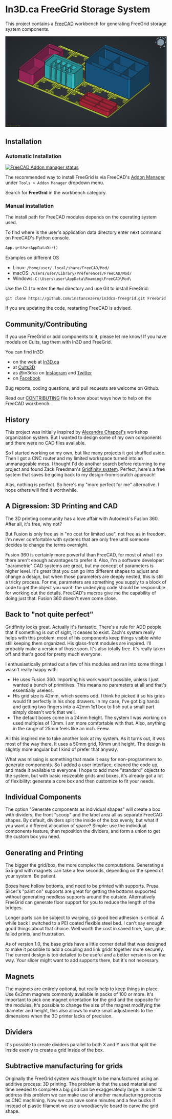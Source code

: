 # In3D.ca FreeGrid Storage System

This project contains a [FreeCAD](https://freecad.org) workbench for generating FreeGrid storage system components.

![screen capture of the FreeGrid User Interface](img/screen.png "FreeGrid dialog")

## Installation

### Automatic Installation

[![FreeCAD Addon manager status](https://img.shields.io/badge/FreeCAD%20addon%20manager-available-brightgreen)](https://github.com/FreeCAD/FreeCAD-addons)

The recommended way to install FreeGrid is via FreeCAD's
[Addon Manager](https://wiki.freecadweb.org/Addon_Manager) under
`Tools > Addon Manager` dropdown menu.

Search for **FreeGrid** in the workbench category.

### Manual installation

The install path for FreeCAD modules depends on the operating system used.

To find where is the user's application data directory enter next command on
FreeCAD's Python console.

```python
App.getUserAppDataDir()
```

Examples on different OS

* Linux: `/home/user/.local/share/FreeCAD/Mod/`
* macOS: `/Users/user/Library/Preferences/FreeCAD/Mod/`
* Windows: `C:\Users\user\AppData\Roaming\FreeCAD\Mod\`

Use the CLI to enter the `Mod` directory and use Git to install FreeGrid:

```shell
git clone https://github.com/instancezero/in3dca-freegrid.git FreeGrid
```

If you are updating the code, restarting FreeCAD is advised.

## Community/Contributing

If you use FreeGrid or add components to it, please let me know! If you have models
on Cults, tag them with In3D and FreeGrid.

You can find In3D:

* on the web at [In3D.ca](https://in3d.ca)
* at [Cults3D](https://cults3d.com/en/users/In3d/creations)
* as @in3dca on [Instagram](https://www.instagram.com/in3dca/) and [Twitter](https://twitter.com/in3dca)
* on [Facebook](https://www.facebook.com/in3dca)

Bug reports, coding questions, and pull requests are welcome on Github.

Read our [CONTRIBUTING](./CONTRIBUTING.md) file to know about ways how to help
on the FreeCAD workbench.

## History

This project was initially inspired by [Alexandre Chappel's](https://www.youtube.com/watch?v=OsLc76k4KeM) workshop
organization system. But I wanted to design some of my own components and there were no CAD files available.

So I started working on my own, but like many projects it got shuffled aside. Then I got a CNC router and
my limited workspace turned into an unmanageable mess. I thought I'd do another search before returning to my project
and found Zack Freedman's [Gridfinity system](https://www.youtube.com/watch?v=ra_9zU-mnl8). Perfect, here's a free
system that saves be going back to my design-from-scratch approach!

Alas, nothing is perfect. So here's my "more perfect for me" alternative. I hope others will find it worthwhile.

## A Digression: 3D Printing and CAD

The 3D printing community has a love affair with Autodesk's Fusion 360. After all, it's free, why not?

But Fusion is only free as in "no cost for limited use", not free as in freedom. I'm never comfortable with systems that
are only free until someone decides to change the terms overnight.

Fusion 360 is certainly more powerful than FreeCAD, for most of what I do there aren't enough advantages to prefer it.
Also, I'm a software developer: "parametric" CAD systems are great, but my concept of parameters is higher level. It's
great that you can go into different shapes to adjust and change a design, but when those parameters are deeply nested,
this is still a tricky process. For me, parameters are something you supply to a block of code to get the object you
want; the underlying code should be responsible for working out the details. FreeCAD's macros give me the capability of
doing just that. Fusion 360 doesn't even come close.

## Back to "not quite perfect"

Gridfinity looks great. Actually it's fantastic. There's a rule for ADD people that if something is out of
sight, it ceases to exist. Zach's system really helps with this problem: most of his components keep things visible
while still keeping them organized. His glass-front modules are inspired. I'll probably make a version of those soon.
It's also totally free. It's really taken off and that's good for pretty much everyone.

I enthusiastically printed out a few of his modules and ran into some things I wasn't really happy with:

* He uses Fusion 360. Importing his work wasn't possible, unless I just wanted a bunch of primitives.
  This means no parameters at all and that's essentially useless.
* His grid size is 42mm, which seems odd. I think he picked it so his grids would fit perfectly in his shop drawers.
  In my case, I've got big hands and getting two fingers into a 42mm 1x1 box to fish out a small part simply doesn't
  work that well.
* The default boxes come in a 24mm height. The system I was working on used multiples of 10mm. I am more
  comfortable with that. Also, anything in the range of 25mm feels like an inch. Eeew.

All this inspired me to take another look at my system. As it turns out, it was most of the way there. It uses a
50mm grid, 10mm unit height. The design is slightly more angular but I kind of prefer that anyway.

What was missing is something that made it easy for non-programmers to generate components. So I added a user interface,
cleaned the code up, and made it available to everyone. I hope to add more "standard" objects to the system, but with
basic resizeable grids and boxes, it's already got a lot of flexibility: generate a core box and then customize to fit
your needs.

## Individual Components

The option "Generate components as individual shapes" will create a box with dividers, the front "scoop" and the label
area all as separate FreeCAD shapes. By default, dividers split the inside of the box evenly, but what if you want a
different allocation of space? Simple: use the individual components feature, then reposition the dividers, and form a
union to get the custom box you need.

## Generating and Printing

The bigger the grid/box, the more complex the computations. Generating a 5x5 grid with magnets can take a few seconds,
depending on the speed of your system. Be patient.

Boxes have hollow bottoms, and need to be printed with supports. Prusa Slicer's "paint on" supports are great for
getting the bottoms supported without generating needless supports around the outside. Alternatively FreeGrid can
generate floor support for you to reduce the length of the bridges.

Longer parts can be subject to warping, so good bed adhesion is critical. A while back I switched to a PEI coated
flexible steel bed. I can't say enough good things about that choice. Well worth the cost in saved time, tape, glue,
failed prints, and frustration.

As of version 1.0, the base grids have a little corner detail that was designed to make it possible to add a coupling
and link grids together more securely. The current design is too detailed to be useful and a better version is on
the way. Your slicer might want to add supports there, but it's not necessary.

## Magnets

The magnets are entirely optional, but really help to keep things in place. Use 6x2mm magnets commonly available in
packs of 100 or more. It's important to pick one magnet orientation for the grid and the opposite for the modules.
It's possible to change the size of the magnet modifying the diameter and height, this also allows to make small
adjustments to the dimensions when the 3D printer lacks of precision.

## Dividers

It's possible to create dividers parallel to both X and Y axis that split the inside evenly to create a grid
inside of the box.

## Subtractive manufacturing for grids

Originally the FreeGrid system was thought to be manufactured using an additive process: 3D printing. The problem
is that the used material and time needed to complete a big grid can be exaggeratedly large. In order to address
this problem we can make use of another manufacturing process as CNC machining. Now we can save some minutes and
a few bucks if instead of plastic filament we use a wood/acrylic board to carve the grid shape.
